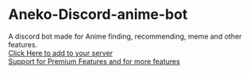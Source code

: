 # Aneko-Discord-anime-bot
A discord bot made for Anime finding, recommending, meme and other features.<br>
<a href="aneko-bot.herokuapp.com/join">Click Here to add to your server</a><br>
<a href="https://ko-fi.com/anekobot">Support for Premium Features and for more features</a>

